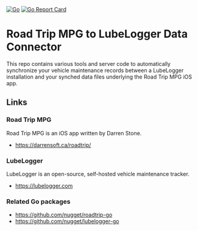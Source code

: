 [![Go](https://github.com/nugget/roadtrip-lubelogger-sync/actions/workflows/go.yml/badge.svg)](https://github.com/nugget/roadtrip-lubelogger-sync/actions/workflows/go.yml) [![Go Report Card](https://goreportcard.com/badge/github.com/nugget/roadtrip-lubelogger-sync)](https://goreportcard.com/report/github.com/nugget/roadtrip-lubelogger-sync)

# Road Trip MPG to LubeLogger Data Connector

This repo contains various tools and server code to automatically synchronize
your vehicle maintenance records between a LubeLogger installation and your
synched data files underlying the Road Trip MPG iOS app.

## Links

### Road Trip MPG

Road Trip MPG is an iOS app written by Darren Stone.

* https://darrensoft.ca/roadtrip/

### LubeLogger

LubeLogger is an open-source, self-hosted vehicle maintenance tracker.

* https://lubelogger.com

### Related Go packages

* https://github.com/nugget/roadtrip-go
* https://github.com/nugget/lubelogger-go

